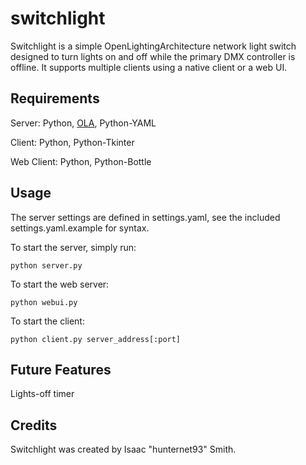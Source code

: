 switchlight
===========

Switchlight is a simple OpenLightingArchitecture network light switch designed to turn lights on and off while the primary DMX controller is offline. It supports multiple clients using a native client or a web UI.

Requirements
------------
Server:     Python, [OLA](http://www.openlighting.org/ola), Python-YAML

Client:     Python, Python-Tkinter

Web Client: Python, Python-Bottle

Usage
-----
The server settings are defined in settings.yaml, see the included settings.yaml.example for syntax.

To start the server, simply run:

    python server.py

To start the web server:

    python webui.py

To start the client:

    python client.py server_address[:port]

Future Features
---------------
Lights-off timer

Credits
-------
Switchlight was created by Isaac "hunternet93" Smith.
